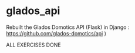 # glados_api

Rebuilt the Glados Domotics API (Flask) in Django : 
https://github.com/glados-domotics/api
)


ALL EXERCISES DONE
